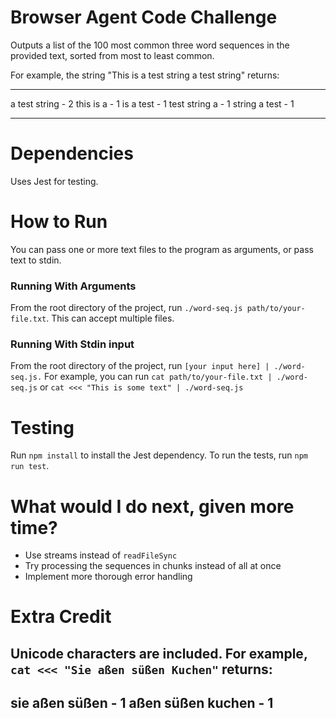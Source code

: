 # Browser Agent Code Challenge
Outputs a list of the 100 most common three word sequences in the provided text, sorted from most to least common.

For example, the string "This is a test string a test string" returns:

---

a test string - 2
this is a - 1
is a test - 1
test string a - 1
string a test - 1

---

# Dependencies
Uses Jest for testing.

# How to Run
You can pass one or more text files to the program as arguments, or pass text to stdin.

### Running With Arguments
From the root directory of the project, run `./word-seq.js path/to/your-file.txt`. This can accept multiple files.

### Running With Stdin input
From the root directory of the project, run `[your input here] | ./word-seq.js.` For example, you can run `cat path/to/your-file.txt | ./word-seq.js` or `cat <<< "This is some text" | ./word-seq.js`

# Testing
Run `npm install` to install the Jest dependency. To run the tests, run `npm run test`.

# What would I do next, given more time?
- Use streams instead of `readFileSync`
- Try processing the sequences in chunks instead of all at once
- Implement more thorough error handling

# Extra Credit
Unicode characters are included. For example, `cat <<< "Sie aßen süßen Kuchen"` returns:
---
sie aßen süßen - 1
aßen süßen kuchen - 1
---
